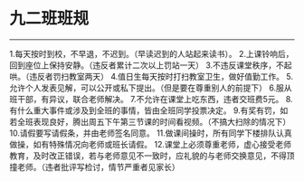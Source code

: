 九二班班规
===

---

1.每天按时到校，不早退，不迟到。（早读迟到的人站起来读书）。
2.上课铃响后，回到座位上保持安静。（违反者累计二次以上罚站一天）
3.不违反课堂秩序，不起哄。（违反者罚扫教室两天）
4.值日生每天按时打扫教室卫生，做好值勤工作。
5.允许个人发表见解，可以公开或私下提出。（但是要在尊重别人的前提下）
6.服从班干部，有异议，联合老师解决。
7.不允许在课堂上吃东西，违者交班费5元。
8.有什么重大事件或涉及到全班的事情，皆由全班同学投票决定。
9.有奖有罚，如若全班表现良好，腾出周五下午第三节课的时间看视频。（不搞大扫除的情况下）
10.请假要写请假条，并由老师签名同意。
11.做课间操时，所有同学下楼排队认真做操，如有特殊情况向老师或班长请假。
12.课堂上必须尊重老师，虚心接受老师教育，及时改正错误，若与老师意见不一致时，应礼貌的与老师交换意见，不得顶撞老师。（违者批评写检讨，情节严重者见家长）
